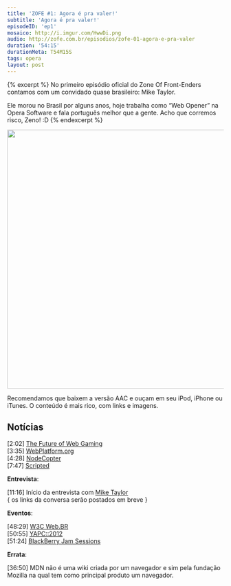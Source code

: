 ```yaml
---
title: 'ZOFE #1: Agora é pra valer!'
subtitle: 'Agora é pra valer!'
episodeID: 'ep1'
mosaico: http://i.imgur.com/HwwDi.png
audio: http://zofe.com.br/episodios/zofe-01-agora-e-pra-valer
duration: '54:15'
durationMeta: T54M15S
tags: opera
layout: post
---
```


{% excerpt %}
No primeiro episódio oficial do Zone Of Front-Enders contamos com um convidado quase brasileiro: Mike Taylor.

Ele morou no Brasil por alguns anos, hoje trabalha como “Web Opener” na Opera Software e fala português melhor que a gente. Acho que corremos risco, Zeno! :D
{% endexcerpt %}

<p style="text-align: center;">
	<img class="alignnone" title="Mosaico do episódio 1" src="http://i.imgur.com/HwwDi.png" alt="" width="600" height="600" />
</p>

Recomendamos que baixem a versão AAC e ouçam em seu iPod, iPhone ou iTunes. O conteúdo é mais rico, com links e imagens.

## Notícias

[2:02] <a title="The Future Of Web Gaming" href="http://www.youtube.com/watch?v=Voz0-5Ynpyo" target="_blank">The Future of Web Gaming</a><br>
[3:35] <a title="Web Platform" href="http://webplatform.org" target="_blank">WebPlatform.org</a><br>
[4:28] <a title="NodeCopter JS" href="http://nodecopter.com" target="_blank">NodeCopter</a><br>
[7:47] <a title="VMWare's Scripted" href="https://github.com/scripted-editor/scripted" target="_blank">Scripted</a></p>

<p><strong>Entrevista</strong>:<br>

[11:16] Início da entrevista com <a title="Mike Taylor" href="http://miketaylr.com" target="_blank">Mike Taylor</a><br>
{ os links da conversa serão postados em breve }</p>

<p><strong>Eventos</strong>:<br>

[48:29] <a title="W3C Web.BR" href="http://conferenciaweb.w3c.br" target="_blank">W3C Web.BR</a><br>
[50:55] <a title="YAPC::2012" href="http://yapcbrasil.org.br/2012" target="_blank">YAPC::2012</a><br>
[51:24] <a title="BB Jam Sessions" href="http://blackberryjamsessions.com" target="_blank">BlackBerry Jam Sessions</a></p>

<p><strong>Errata</strong>:<br>

[36:50] MDN não é uma wiki criada por um navegador e sim pela fundação Mozilla na qual tem como principal produto um navegador.</p>
